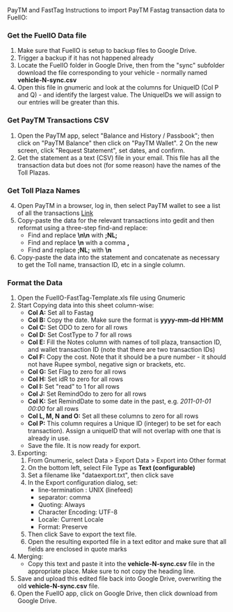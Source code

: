 PayTM and FastTag
Instructions to import PayTM Fastag transaction data to FuelIO:


### Get the FuelIO Data file
1. Make sure that FuelIO is setup to backup files to Google Drive.
2. Trigger a backup if it has not happened already
3. Locate the FuelIO folder in Google Drive, then from the "sync" subfolder download the file corresponding to your vehicle - normally named **vehicle-N-sync.csv**
4. Open this file in gnumeric and look at the columns for UniqueID (Col P and Q) - and identify the largest value. The UniqueIDs we will assign to our entries will be greater than this.

### Get PayTM Transactions CSV
1. Open the PayTM app, select "Balance and History / Passbook"; then click on "PayTM Balance" then click on "PayTM Wallet".
2 On the new screen, click "Request Statement", set dates, and confirm.
3. Get the statement as a text (CSV) file in your email. This file has all the transaction data but does not (for some reason) have the names of the Toll Plazas.

### Get Toll Plaza Names
4. Open PayTM in a browser, log in, then select PayTM wallet to see a list of all the transactions [Link](http://paytm.com/paytmwallet)
5. Copy-paste the data for the relevant transactions into gedit and then reformat using a three-step find-and replace:
    * Find and replace **\n\n** with **;NL;**
    * Find and replace **\n** with a comma **,** 
    * Find and replace **;NL;** with **\n**
6. Copy-paste the data into the statement and concatenate as necessary to get the Toll name, transaction ID, etc in a single column.

### Format the Data
1. Open the FuelIO-FastTag-Template.xls file using Gnumeric
2. Start Copying data into this sheet column-wise:
    * **Col A:** Set all to Fastag
    * **Col B:** Copy the date. Make sure the format is **yyyy-mm-dd HH:MM**
    * **Col C:** Set ODO to zero for all rows
    * **Col D:** Set CostType to 7 for all rows
    * **Col E:** Fill the Notes column with names of toll plaza, transaction ID, and wallet transaction ID (note that there are two transaction IDs)
    * **Col F:** Copy the cost. Note that it should be a pure number - it should not have Rupee symbol, negative sign or brackets, etc.
    * **Col G:** Set Flag to zero for all rows
    * **Col H:** Set idR to zero for all rows
    * **Col I:** Set "read" to 1 for all rows
    * **Col J:** Set RemindOdo to zero for all rows
    * **Col K:** Set RemindDate to some date in the past, e.g. *2011-01-01 00:00* for all rows
    * **Col L, M, N and O:** Set all these columns to zero for all rows
    * **Col P:** This column requires a Unique ID (integer) to be set for each transaction). Assign a uniqueID that will not overlap with one that is already in use.
    * Save the file. It is now ready for export.
3. Exporting:
    1. From Gnumeric, select Data > Export Data > Export into Other format
    2. On the bottom left, select File Type as **Text (configurable)**
    3. Set a filename like "dataexport.txt", then click save
    4. In the Export configuration dialog, set:
        * line-termination : UNIX (linefeed)
        * separator: comma
        * Quoting: Always
        * Character Encoding: UTF-8
        * Locale: Current Locale
        * Format: Preserve
    5. Then click Save to export the text file.
    6. Open the resulting exported file in a text editor and make sure that all fields are enclosed in quote marks
4. Merging:
    * Copy this text and paste it into the **vehicle-N-sync.csv** file in the appropriate place. Make sure to not copy the heading line.
5. Save and upload this edited file back into Google Drive, overwriting the old **vehicle-N-sync.csv** file.
6. Open the FuelIO app, click on Google Drive, then click download from Google Drive.
